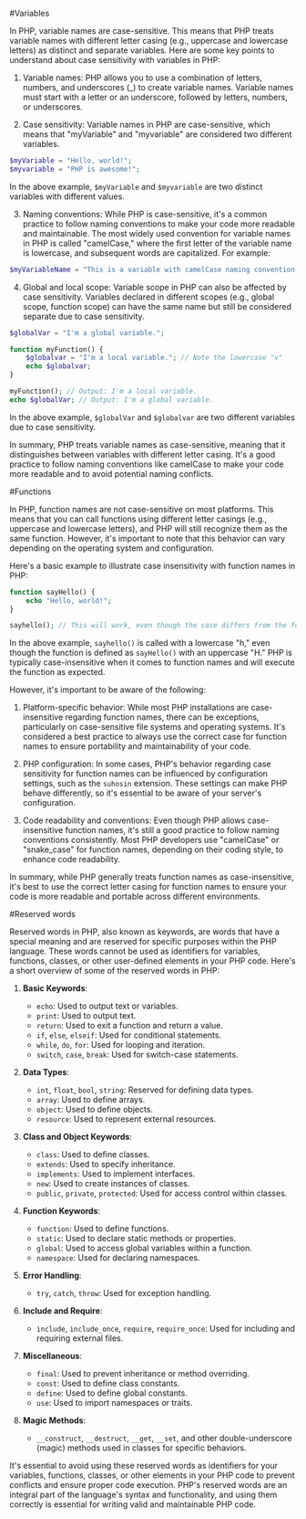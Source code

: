 #Variables

In PHP, variable names are case-sensitive. This means that PHP treats variable names with different letter casing (e.g., uppercase and lowercase letters) as distinct and separate variables. Here are some key points to understand about case sensitivity with variables in PHP:

1. Variable names: PHP allows you to use a combination of letters, numbers, and underscores (\_) to create variable names. Variable names must start with a letter or an underscore, followed by letters, numbers, or underscores.

2. Case sensitivity: Variable names in PHP are case-sensitive, which means that "myVariable" and "myvariable" are considered two different variables.

```php
$myVariable = "Hello, world!";
$myvariable = "PHP is awesome!";
```

In the above example, `$myVariable` and `$myvariable` are two distinct variables with different values.

3. Naming conventions: While PHP is case-sensitive, it's a common practice to follow naming conventions to make your code more readable and maintainable. The most widely used convention for variable names in PHP is called "camelCase," where the first letter of the variable name is lowercase, and subsequent words are capitalized. For example:

```php
$myVariableName = "This is a variable with camelCase naming convention.";
```

4. Global and local scope: Variable scope in PHP can also be affected by case sensitivity. Variables declared in different scopes (e.g., global scope, function scope) can have the same name but still be considered separate due to case sensitivity.

```php
$globalVar = "I'm a global variable.";

function myFunction() {
    $globalvar = "I'm a local variable."; // Note the lowercase "v"
    echo $globalvar;
}

myFunction(); // Output: I'm a local variable.
echo $globalVar; // Output: I'm a global variable.
```

In the above example, `$globalVar` and `$globalvar` are two different variables due to case sensitivity.

In summary, PHP treats variable names as case-sensitive, meaning that it distinguishes between variables with different letter casing. It's a good practice to follow naming conventions like camelCase to make your code more readable and to avoid potential naming conflicts.

#Functions

In PHP, function names are not case-sensitive on most platforms. This means that you can call functions using different letter casings (e.g., uppercase and lowercase letters), and PHP will still recognize them as the same function. However, it's important to note that this behavior can vary depending on the operating system and configuration.

Here's a basic example to illustrate case insensitivity with function names in PHP:

```php
function sayHello() {
    echo "Hello, world!";
}

sayhello(); // This will work, even though the case differs from the function name.
```

In the above example, `sayhello()` is called with a lowercase "h," even though the function is defined as `sayHello()` with an uppercase "H." PHP is typically case-insensitive when it comes to function names and will execute the function as expected.

However, it's important to be aware of the following:

1. Platform-specific behavior: While most PHP installations are case-insensitive regarding function names, there can be exceptions, particularly on case-sensitive file systems and operating systems. It's considered a best practice to always use the correct case for function names to ensure portability and maintainability of your code.

2. PHP configuration: In some cases, PHP's behavior regarding case sensitivity for function names can be influenced by configuration settings, such as the `suhosin` extension. These settings can make PHP behave differently, so it's essential to be aware of your server's configuration.

3. Code readability and conventions: Even though PHP allows case-insensitive function names, it's still a good practice to follow naming conventions consistently. Most PHP developers use "camelCase" or "snake_case" for function names, depending on their coding style, to enhance code readability.

In summary, while PHP generally treats function names as case-insensitive, it's best to use the correct letter casing for function names to ensure your code is more readable and portable across different environments.

#Reserved words

Reserved words in PHP, also known as keywords, are words that have a special meaning and are reserved for specific purposes within the PHP language. These words cannot be used as identifiers for variables, functions, classes, or other user-defined elements in your PHP code. Here's a short overview of some of the reserved words in PHP:

1. **Basic Keywords**:

   - `echo`: Used to output text or variables.
   - `print`: Used to output text.
   - `return`: Used to exit a function and return a value.
   - `if`, `else`, `elseif`: Used for conditional statements.
   - `while`, `do`, `for`: Used for looping and iteration.
   - `switch`, `case`, `break`: Used for switch-case statements.

2. **Data Types**:

   - `int`, `float`, `bool`, `string`: Reserved for defining data types.
   - `array`: Used to define arrays.
   - `object`: Used to define objects.
   - `resource`: Used to represent external resources.

3. **Class and Object Keywords**:

   - `class`: Used to define classes.
   - `extends`: Used to specify inheritance.
   - `implements`: Used to implement interfaces.
   - `new`: Used to create instances of classes.
   - `public`, `private`, `protected`: Used for access control within classes.

4. **Function Keywords**:

   - `function`: Used to define functions.
   - `static`: Used to declare static methods or properties.
   - `global`: Used to access global variables within a function.
   - `namespace`: Used for declaring namespaces.

5. **Error Handling**:

   - `try`, `catch`, `throw`: Used for exception handling.

6. **Include and Require**:

   - `include`, `include_once`, `require`, `require_once`: Used for including and requiring external files.

7. **Miscellaneous**:

   - `final`: Used to prevent inheritance or method overriding.
   - `const`: Used to define class constants.
   - `define`: Used to define global constants.
   - `use`: Used to import namespaces or traits.

8. **Magic Methods**:
   - `__construct`, `__destruct`, `__get`, `__set`, and other double-underscore (magic) methods used in classes for specific behaviors.

It's essential to avoid using these reserved words as identifiers for your variables, functions, classes, or other elements in your PHP code to prevent conflicts and ensure proper code execution. PHP's reserved words are an integral part of the language's syntax and functionality, and using them correctly is essential for writing valid and maintainable PHP code.
